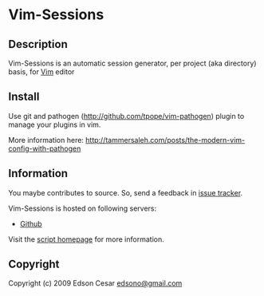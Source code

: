 Vim-Sessions
============

Description
-----------

Vim-Sessions is an automatic session generator, per project (aka directory)
basis, for [Vim][] editor 

Install
-------
Use git and pathogen (http://github.com/tpope/vim-pathogen) plugin to manage your plugins in vim.

More information here: http://tammersaleh.com/posts/the-modern-vim-config-with-pathogen

Information
-----------

You maybe contributes to source. So, send a feedback in [issue tracker][].

Vim-Sessions is hosted on following servers:

* [Github](http://github.com/edsono/vim-sessions)

Visit the [script homepage][] for more information.

Copyright
---------

Copyright (c) 2009 Edson Cesar <edsono@gmail.com>

[script homepage]: http://www.vim.org/scripts/script_search_results.php?keywords=vim-sessions
  "Sessions Vim Script homepage"
[vim]: http://www.vim.org
  "Vim Editor"
[issue tracker]: http://github.com/edsono/vim-sessions/issues
  "Vim-Sessions Github Issues"

